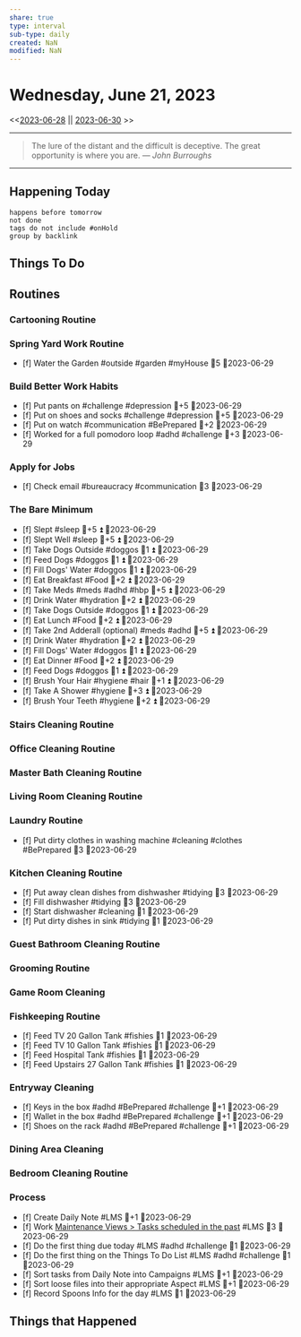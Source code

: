 ```yaml
---
share: true
type: interval
sub-type: daily
created: NaN 
modified: NaN
---
```

# Wednesday, June 21, 2023
<<[2023-06-28](./2023-06-28.md) || [2023-06-30](./2023-06-30.md) >>

---

> The lure of the distant and the difficult is deceptive. The great opportunity is where you are.
> — <cite>John Burroughs</cite>

---
## Happening Today
```tasks
happens before tomorrow
not done
tags do not include #onHold
group by backlink
```

## Things To Do


























































## Routines
### Cartooning Routine


### Spring Yard Work Routine
- [f] Water the Garden #outside #garden #myHouse 🥄5 📆2023-06-29


### Build Better Work Habits
- [f] Put pants on #challenge #depression 🥄+5 📆2023-06-29
- [f] Put on shoes and socks #challenge #depression 🥄+5 📆2023-06-29
- [f] Put on watch #communication #BePrepared 🥄+2 📆2023-06-29
- [f] Worked for a full pomodoro loop #adhd #challenge 🥄+3 📆2023-06-29


### Apply for Jobs
- [f] Check email #bureaucracy #communication 🥄3 📆2023-06-29


### The Bare Minimum
- [f] Slept #sleep 🥄+5 ⏫  📆2023-06-29
- [f] Slept Well #sleep 🥄+5 ⏫  📆2023-06-29
- [f] Take Dogs Outside  #doggos  🥄1 ⏫ 📆2023-06-29
- [f] Feed Dogs #doggos  🥄1 ⏫ 📆2023-06-29
- [f] Fill Dogs' Water #doggos  🥄1 ⏫ 📆2023-06-29
- [f] Eat Breakfast #Food  🥄+2 ⏫ 📆2023-06-29
- [f] Take Meds  #meds #adhd #hbp 🥄+5 ⏫ 📆2023-06-29
- [f] Drink Water #hydration 🥄+2 ⏫ 📆2023-06-29
- [f] Take Dogs Outside  #doggos 🥄1 ⏫ 📆2023-06-29
- [f] Eat Lunch #Food  🥄+2 ⏫ 📆2023-06-29
- [f] Take 2nd Adderall (optional) #meds #adhd  🥄+5 ⏫ 📆2023-06-29
- [f] Drink Water #hydration   🥄+2 ⏫ 📆2023-06-29
- [f] Fill Dogs' Water #doggos  🥄1 ⏫ 📆2023-06-29
- [f] Eat Dinner #Food  🥄+2 ⏫ 📆2023-06-29
- [f] Feed Dogs #doggos  🥄1 ⏫ 📆2023-06-29
- [f] Brush Your Hair #hygiene #hair 🥄+1 ⏫ 📆2023-06-29
- [f] Take A Shower #hygiene  🥄+3 ⏫ 📆2023-06-29
- [f] Brush Your Teeth #hygiene 🥄+2 ⏫ 📆2023-06-29


### Stairs Cleaning Routine


### Office Cleaning Routine


### Master Bath Cleaning Routine


### Living Room Cleaning Routine


### Laundry Routine
- [f] Put dirty clothes in washing machine #cleaning #clothes #BePrepared  🥄3  📆2023-06-29


### Kitchen Cleaning Routine
- [f] Put away clean dishes from dishwasher #tidying 🥄3 📆2023-06-29
- [f] Fill dishwasher #tidying 🥄3 📆2023-06-29
- [f] Start dishwasher #cleaning 🥄1 📆2023-06-29
- [f] Put dirty dishes in sink #tidying 🥄1 📆2023-06-29


### Guest Bathroom Cleaning Routine


### Grooming Routine


### Game Room Cleaning


### Fishkeeping Routine
- [f] Feed TV 20 Gallon Tank #fishies 🥄1 📆2023-06-29
- [f] Feed TV 10 Gallon Tank #fishies 🥄1 📆2023-06-29
- [f] Feed Hospital Tank #fishies 🥄1 📆2023-06-29
- [f] Feed Upstairs 27 Gallon Tank #fishies 🥄1 📆2023-06-29


### Entryway Cleaning
- [f] Keys in the box #adhd #BePrepared #challenge 🥄+1 📆2023-06-29
- [f] Wallet in the box #adhd #BePrepared #challenge 🥄+1 📆2023-06-29
- [f] Shoes on the rack #adhd #BePrepared #challenge 🥄+1 📆2023-06-29


### Dining Area Cleaning


### Bedroom Cleaning Routine


### Process
- [f] Create Daily Note #LMS 🥄+1   📆2023-06-29
- [f] Work [Maintenance Views > Tasks scheduled in the past](./Maintenance%20Views.md#Tasks%20scheduled%20in%20the%20past) #LMS  🥄3 📆2023-06-29
- [f] Do the first thing due today #LMS #adhd #challenge 🥄1 📆2023-06-29
- [f] Do the first thing on the Things To Do List #LMS #adhd #challenge 🥄1 📆2023-06-29
- [f] Sort tasks from Daily Note into Campaigns #LMS 🥄+1   📆2023-06-29
- [f] Sort loose files into their appropriate Aspect  #LMS 🥄+1   📆2023-06-29
- [f] Record Spoons Info for the day #LMS 🥄1 📆2023-06-29




## Things that Happened
